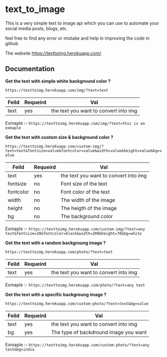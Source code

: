 # text_to_image

This is a very simple text to image api which you can use to automate your social media posts, blogs, etc.

feel free to find any error or mistake and help in improving the code in github

The website https://texttoimg.herokuapp.com/


## Documentation

**Get the text with simple white background color ?**

```https://texttoimg.herokuapp.com/img/?text=text```

|Feild|Requeird|Val|
|-----|--------|---|
|text|yes|the text you want to convert into img|

Exmaple :-
```https://texttoimg.herokuapp.com/img/?text=this is an exmaple```


**Get the text with custom size & background color ?**

```https://texttoimg.herokuapp.com/custom-img/?text=text&fontsize=value&fontcolor=value&width=value&height=value&bg=value```


|Feild|Requeird|Val|
|-----|--------|---|
|text|yes|the text you want to convert into img|
|fontsize|no|Font size of the text|
|fontcolor|no|Font color of the text|
|width|no|The width of the image|
|height|no|The heigth of the image|
|bg|no|The background color|

Exmaple :-
```https://texttoimg.herokuapp.com/custom-img/?text=any text&fontsize=20&fontcolor=black&width=200&height=70&bg=white```


**Get the text with a random backgroung image ?**

```https://texttoimg.herokuapp.com/photo/?text=text```

|Feild|Requeird|Val|
|-----|--------|---|
|text|yes|the text you want to convert into img|


Exmaple :-
```https://texttoimg.herokuapp.com/photo/?text=any text```

**Get the text with a specific backgroung image ?**

```https://texttoimg.herokuapp.com/custom-photo/?text=text&bg=value```

|Feild|Requeird|Val|
|-----|--------|---|
|text|yes|the text you want to convert into img|
|bg|yes|The type of backdround image you want|

Exmaple :-
```https://texttoimg.herokuapp.com/custom-photo/?text=any text&bg=india```




